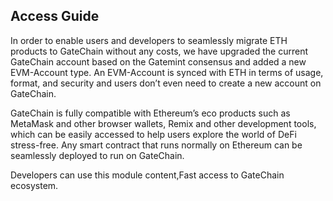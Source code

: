 ## Access Guide


In order to enable users and developers to seamlessly migrate ETH products to GateChain without any costs, we have upgraded the current GateChain account based on the Gatemint consensus and added a new EVM-Account type. An EVM-Account is synced with ETH in terms of usage, format, and security and users don’t even need to create a new account on GateChain.

GateChain is fully compatible with Ethereum’s eco products such as MetaMask and other browser wallets, Remix and other development tools, which can be easily accessed to help users explore the world of DeFi stress-free. Any smart contract that runs normally on Ethereum can be seamlessly deployed to run on GateChain.

Developers can use this module content,Fast access to GateChain ecosystem.









